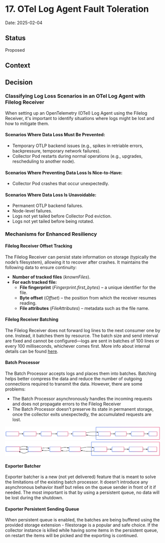 # 17. OTel Log Agent Fault Toleration 

Date: 2025-02-04

## Status

Proposed

## Context

## Decision

### Classifying Log Loss Scenarios in an OTel Log Agent with Filelog Receiver
When setting up an OpenTelemetry (OTel) Log Agent using the Filelog Receiver, it's important to identify situations where logs might be lost and how to mitigate them.

#### Scenarios Where Data Loss Must Be Prevented:
* Temporary OTLP backend issues (e.g., spikes in retriable errors, backpressure, temporary network failures).
* Collector Pod restarts during normal operations (e.g., upgrades, rescheduling to another node).
#### Scenarios Where Preventing Data Loss Is Nice-to-Have:
* Collector Pod crashes that occur unexpectedly.
#### Scenarios Where Data Loss Is Unavoidable:
* Permanent OTLP backend failures.
* Node-level failures.
* Logs not yet tailed before Collector Pod eviction.
* Logs not yet tailed before being rotated.

### Mechanisms for Enhanced Resiliency  

#### Filelog Receiver Offset Tracking

The Filelog Receiver can persist state information on storage (typically the node’s filesystem), allowing it to recover after crashes. It maintains the following data to ensure continuity:  

- **Number of tracked files** (*knownFiles*).  
- **For each tracked file:**  
  - **File fingerprint** (*Fingerprint.first_bytes*) – a unique identifier for the file.  
  - **Byte offset** (*Offset*) – the position from which the receiver resumes reading.  
  - **File attributes** (*FileAttributes*) – metadata such as the file name.  

#### Filelog Receiver Batching

The Filelog Receiver does not forward log lines to the next consumer one by one. Instead, it batches them by resource. The batch size and send interval are fixed and cannot be configured—logs are sent in batches of 100 lines or every 100 milliseconds, whichever comes first.
More info about internal details can be found [here](https://github.com/open-telemetry/opentelemetry-collector-contrib/issues/31074#issuecomment-2360284799).

#### Batch Processor

The Batch Processor accepts logs and places them into batches. Batching helps better compress the data and reduce the number of outgoing connections required to transmit the data. However, there are some problems:
* The Batch Processor asynchronously handles the incoming requests and does not propagate errors to the Filelog Receiver
* The Batch Processor doesn’t preserve its state in permanent storage, once the collector exits unexpectedly, the accumulated requests are lost. 

![Batch Processor Flow](../assets/log-agent-batch-processor-flow.svg "Batch Processor Flow")
![No Batch Processor Flow](../assets/log-agent-no-batch-processor-flow.svg "No Batch Processor Flow")

#### Exporter Batcher

Exporter batcher is a new (not yet delivered) feature that is meant to solve the limitations of the existing batch processor. It doesn’t introduce any asynchronous behavior itself but relies on the queue sender in front of it if needed. The most important is that by using a persistent queue, no data will be lost during the shutdown.

#### Exporter Persistent Sending Queue

When persistent queue is enabled, the batches are being buffered using the provided storage extension - filestorage is a popular and safe choice. If the collector instance is killed while having some items in the persistent queue, on restart the items will be picked and the exporting is continued.

